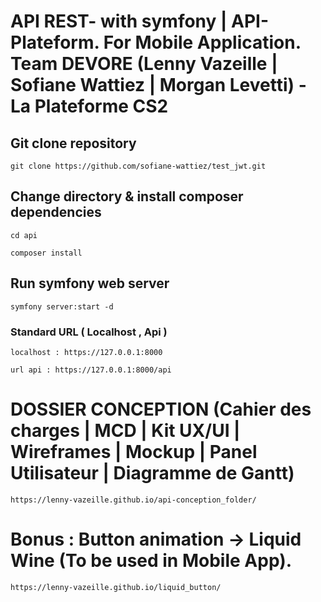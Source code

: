 # API REST- with symfony | API-Plateform. For Mobile Application. Team DEVORE (Lenny Vazeille | Sofiane Wattiez | Morgan Levetti) - La Plateforme CS2

## Git clone repository

```git clone https://github.com/sofiane-wattiez/test_jwt.git```


## Change directory & install composer dependencies

```cd api```

```composer install```

## Run symfony web server

```symfony server:start -d```

### Standard URL ( Localhost , Api )

```localhost : https://127.0.0.1:8000```



```url api : https://127.0.0.1:8000/api```



# DOSSIER CONCEPTION (Cahier des charges | MCD | Kit UX/UI | Wireframes | Mockup | Panel Utilisateur | Diagramme de Gantt)
```https://lenny-vazeille.github.io/api-conception_folder/```
        
    
    
# Bonus : Button animation -> Liquid Wine (To be used in Mobile App).
```https://lenny-vazeille.github.io/liquid_button/```
